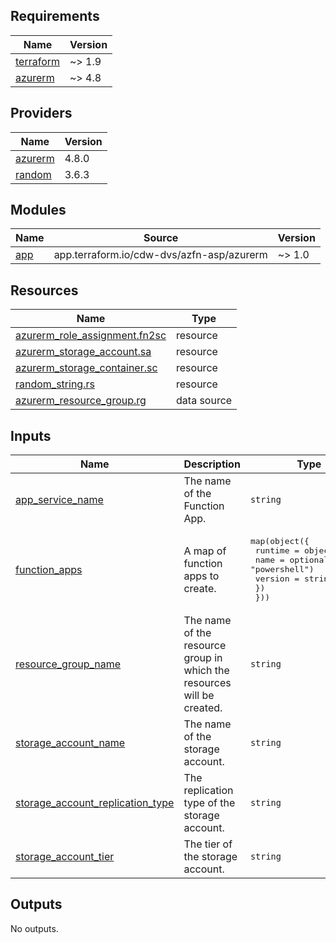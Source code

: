 <!-- BEGIN_TF_DOCS -->
## Requirements

| Name | Version |
|------|---------|
| <a name="requirement_terraform"></a> [terraform](#requirement\_terraform) | ~> 1.9 |
| <a name="requirement_azurerm"></a> [azurerm](#requirement\_azurerm) | ~> 4.8 |

## Providers

| Name | Version |
|------|---------|
| <a name="provider_azurerm"></a> [azurerm](#provider\_azurerm) | 4.8.0 |
| <a name="provider_random"></a> [random](#provider\_random) | 3.6.3 |

## Modules

| Name | Source | Version |
|------|--------|---------|
| <a name="module_app"></a> [app](#module\_app) | app.terraform.io/cdw-dvs/azfn-asp/azurerm | ~> 1.0 |

## Resources

| Name | Type |
|------|------|
| [azurerm_role_assignment.fn2sc](https://registry.terraform.io/providers/hashicorp/azurerm/latest/docs/resources/role_assignment) | resource |
| [azurerm_storage_account.sa](https://registry.terraform.io/providers/hashicorp/azurerm/latest/docs/resources/storage_account) | resource |
| [azurerm_storage_container.sc](https://registry.terraform.io/providers/hashicorp/azurerm/latest/docs/resources/storage_container) | resource |
| [random_string.rs](https://registry.terraform.io/providers/hashicorp/random/latest/docs/resources/string) | resource |
| [azurerm_resource_group.rg](https://registry.terraform.io/providers/hashicorp/azurerm/latest/docs/data-sources/resource_group) | data source |

## Inputs

| Name | Description | Type | Default | Required |
|------|-------------|------|---------|:--------:|
| <a name="input_app_service_name"></a> [app\_service\_name](#input\_app\_service\_name) | The name of the Function App. | `string` | n/a | yes |
| <a name="input_function_apps"></a> [function\_apps](#input\_function\_apps) | A map of function apps to create. | <pre>map(object({<br>    runtime = object({<br>      name    = optional(string, "powershell")<br>      version = string<br>    })<br>  }))</pre> | n/a | yes |
| <a name="input_resource_group_name"></a> [resource\_group\_name](#input\_resource\_group\_name) | The name of the resource group in which the resources will be created. | `string` | n/a | yes |
| <a name="input_storage_account_name"></a> [storage\_account\_name](#input\_storage\_account\_name) | The name of the storage account. | `string` | n/a | yes |
| <a name="input_storage_account_replication_type"></a> [storage\_account\_replication\_type](#input\_storage\_account\_replication\_type) | The replication type of the storage account. | `string` | `"LRS"` | no |
| <a name="input_storage_account_tier"></a> [storage\_account\_tier](#input\_storage\_account\_tier) | The tier of the storage account. | `string` | `"Standard"` | no |

## Outputs

No outputs.
<!-- END_TF_DOCS -->
